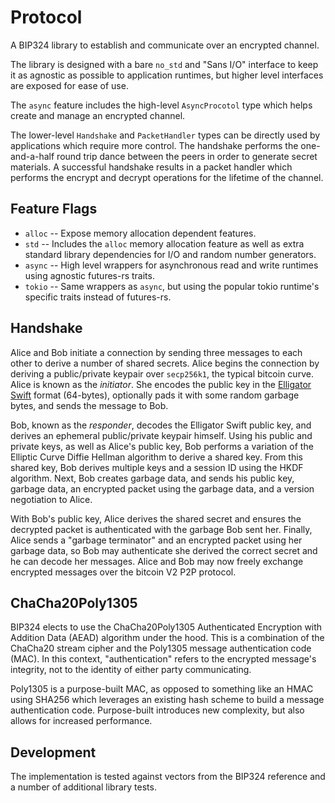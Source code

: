 # Protocol

A BIP324 library to establish and communicate over an encrypted channel.

The library is designed with a bare `no_std` and "Sans I/O" interface to keep it as agnostic as possible to application runtimes, but higher level interfaces are exposed for ease of use.

The `async` feature includes the high-level `AsyncProcotol` type which helps create and manage an encrypted channel. 

The lower-level `Handshake` and `PacketHandler` types can be directly used by applications which require more control. The handshake performs the one-and-a-half round trip dance between the peers in order to generate secret materials. A successful handshake results in a packet handler which performs the encrypt and decrypt operations for the lifetime of the channel.

## Feature Flags

* `alloc` -- Expose memory allocation dependent features.
* `std`   -- Includes the `alloc` memory allocation feature as well as extra standard library dependencies for I/O and random number generators.
* `async` -- High level wrappers for asynchronous read and write runtimes using agnostic futures-rs traits.
* `tokio` -- Same wrappers as `async`, but using the popular tokio runtime's specific traits instead of futures-rs.

## Handshake

Alice and Bob initiate a connection by sending three messages to each other to derive a number of shared secrets. Alice begins the connection by deriving a public/private keypair over `secp256k1`, the typical bitcoin curve. Alice is known as the *initiator*. She encodes the public key in the [Elligator Swift](https://eprint.iacr.org/2022/759.pdf) format (64-bytes), optionally pads it with some random garbage bytes, and sends the message to Bob. 

Bob, known as the *responder*, decodes the Elligator Swift public key, and derives an ephemeral public/private keypair himself. Using his public and private keys, as well as Alice's public key, Bob performs a variation of the Elliptic Curve Diffie Hellman algorithm to derive a shared key. From this shared key, Bob derives multiple keys and a session ID using the HKDF algorithm. Next, Bob creates garbage data, and sends his public key, garbage data, an encrypted packet using the garbage data, and a version negotiation to Alice.

With Bob's public key, Alice derives the shared secret and ensures the decrypted packet is authenticated with the garbage Bob sent her. Finally, Alice sends a "garbage terminator" and an encrypted packet using her garbage data, so Bob may authenticate she derived the correct secret and he can decode her messages. Alice and Bob may now freely exchange encrypted messages over the bitcoin V2 P2P protocol.

## ChaCha20Poly1305

BIP324 elects to use the ChaCha20Poly1305 Authenticated Encryption with Addition Data (AEAD) algorithm under the hood. This is a combination of the ChaCha20 stream cipher and the Poly1305 message authentication code (MAC). In this context, "authentication" refers to the encrypted message's integrity, not to the identity of either party communicating.

Poly1305 is a purpose-built MAC, as opposed to something like an HMAC using SHA256 which leverages an existing hash scheme to build a message authentication code. Purpose-built introduces new complexity, but also allows for increased performance.

## Development

The implementation is tested against vectors from the BIP324 reference and a number of additional library tests.

